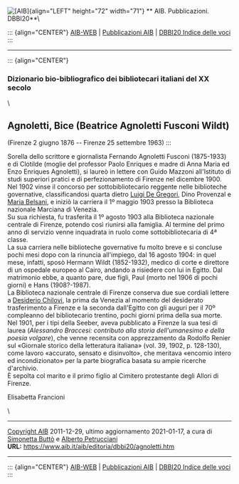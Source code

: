 ![\[AIB\]](/aib/wi/aibv72.gif){align="LEFT" height="72" width="71"}
** AIB. Pubblicazioni. DBBI20**\

::: {align="CENTER"}
[AIB-WEB](/) \| [Pubblicazioni AIB](/pubblicazioni/) \| [DBBI20 Indice
delle voci](dbbi20.htm)
:::

------------------------------------------------------------------------

::: {align="CENTER"}
### Dizionario bio-bibliografico dei bibliotecari italiani del XX secolo

\

## Agnoletti, Bice (Beatrice Agnoletti Fusconi Wildt)

(Firenze 2 giugno 1876 -- Firenze 25 settembre 1963)
:::

Sorella dello scrittore e giornalista Fernando Agnoletti Fusconi
(1875-1933) e di Clotilde (moglie del professor Paolo Enriques e madre
di Anna Maria ed Enzo Enriques Agnoletti), si laureò in lettere con
Guido Mazzoni all\'Istituto di studi superiori pratici e di
perfezionamento di Firenze nel dicembre 1900.\
Nel 1902 vinse il concorso per sottobibliotecario reggente nelle
biblioteche governative, classificandosi quarta dietro [Luigi De
Gregori](degregori.htm), Dino Provenzal e [Maria Belsani](belsani.htm),
e iniziò la carriera il 1º maggio 1903 presso la Biblioteca nazionale
Marciana di Venezia.\
Su sua richiesta, fu trasferita il 1º agosto 1903 alla Biblioteca
nazionale centrale di Firenze, potendo così riunirsi alla famiglia. Al
termine del primo anno di servizio venne inquadrata in ruolo come
sottobibliotecaria di 4ª classe.\
La sua carriera nelle biblioteche governative fu molto breve e si
concluse pochi mesi dopo con la rinuncia all\'impiego, dal 16 agosto
1904: in quel mese, infatti, sposò Hermann Wildt (1852-1932), medico di
corte e direttore di un ospedale europeo al Cairo, andando a risiedere
con lui in Egitto. Dal matrimonio ebbe, a quanto pare, due figli, Paul
(morto nel 1906 di pochi giorni) e Hans (1908?-1987).\
La Biblioteca nazionale centrale di Firenze conserva due sue cordiali
lettere a [Desiderio Chilovi](chilovi.htm), la prima da Venezia al
momento del desiderato trasferimento a Firenze e la seconda dall\'Egitto
con gli auguri per il 70º compleanno del bibliotecario trentino, pochi
giorni prima della sua morte.\
Nel 1901, per i tipi della Seeber, aveva pubblicato a Firenze la sua
tesi di laurea (*Alessandro Braccesi: contributo alla storia
dell\'umanesimo e della poesia volgare*), che venne recensita con
apprezzamento da Rodolfo Renier sul «Giornale storico della letteratura
italiana» (vol. 39, 1902, p. 128-130), come lavoro «accurato, sensato e
disinvolto», che meritava «encomio intero ed incondizionato» per la
parte biografica basata su ampie ricerche d\'archivio.\
È sepolta col marito e il primo figlio al Cimitero protestante degli
Allori di Firenze.

Elisabetta Francioni

\

------------------------------------------------------------------------

[Copyright AIB](/su-questo-sito/dichiarazione-di-copyright-aib-web/)
2011-12-29, ultimo aggiornamento 2021-01-17, a cura di [Simonetta
Buttò](/aib/redazione3.htm) e [Alberto
Petrucciani](/su-questo-sito/redazione-aib-web/)\
**URL:** https://www.aib.it/aib/editoria/dbbi20/agnoletti.htm

------------------------------------------------------------------------

::: {align="CENTER"}
[AIB-WEB](/) \| [Pubblicazioni AIB](/pubblicazioni/) \| [DBBI20 Indice
delle voci](dbbi20.htm)
:::
